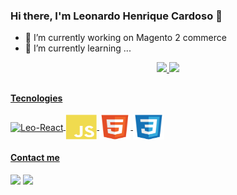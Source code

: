 ### Hi there, I'm Leonardo Henrique Cardoso 👋

- 🔭 I’m currently working on Magento 2 commerce
- 🌱 I’m currently learning ...

<div align="center">
  <a href="https://github.com/leohenricardoso">
  <img height="180em" src="https://github-readme-stats.vercel.app/api?username=leohenricardoso&show_icons=true&theme=dracula&include_all_commits=true&count_private=true"/>
  <img height="180em" src="https://github-readme-stats.vercel.app/api/top-langs/?username=leohenricardoso&layout=compact&langs_count=7&theme=dracula"/>
</div>

##

#### Tecnologies
<div style="display: inline_block; align: center><br>
  <img align="center" alt="Leo-React" height="40" width="50" src="https://cdn.jsdelivr.net/gh/devicons/devicon/icons/magento/magento-original-wordmark.svg">
                                                                                                                                          <img align="center" alt="Leo-React" height="40" width="50" src="https://cdn.jsdelivr.net/gh/devicons/devicon/icons/php/php-original.svg">
  <img align="center" alt="Leo-Js" height="40" width="50" src="https://raw.githubusercontent.com/devicons/devicon/master/icons/javascript/javascript-plain.svg">
  <img align="center" alt="Leo-HTML" height="40" width="50" src="https://raw.githubusercontent.com/devicons/devicon/master/icons/html5/html5-original.svg">
  <img align="center" alt="Leo-CSS" height="40" width="50" src="https://raw.githubusercontent.com/devicons/devicon/master/icons/css3/css3-original.svg">
</div>


#### Contact me
<div> 
  <a href="https://www.linkedin.com/in/leonardo-henrique-972837162/" target="_blank"><img src="https://img.shields.io/badge/-LinkedIn-%230077B5?style=for-the-badge&logo=linkedin&logoColor=white" target="_blank"></a>
  <a href = "mailto:leohenricardoso@gmail.com"><img src="https://img.shields.io/badge/-Gmail-%23333?style=for-the-badge&logo=gmail&logoColor=white" target="_blank"></a>
</div>

